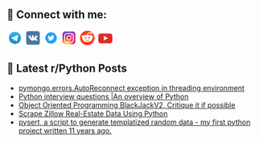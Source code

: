 ## 🔎 Connect with me:
[<img src="https://github.com/bullbesh/bullbesh/blob/main/images/Telegram.png" width="32" height="32" />](https://t.me/bullbesh)
[<img src="https://github.com/bullbesh/bullbesh/blob/main/images/VK.png" width="32" height="32" />](https://vk.com/bullbesh)
[<img src="https://github.com/bullbesh/bullbesh/blob/main/images/Twitter.png" width="32" height="32" />](https://twitter.com/bullbesh1)
[<img src="https://github.com/bullbesh/bullbesh/blob/main/images/Instagram.png" width="32" height="32" />](https://www.instagram.com/bullbesh)
[<img src="https://github.com/bullbesh/bullbesh/blob/main/images/Reddit.png" width="32" height="32" />](https://www.reddit.com/user/bullbesh)
[<img src="https://github.com/bullbesh/bullbesh/blob/main/images/YouTube.png" width="32" height="32" />](https://www.youtube.com/channel/UCtfjRs6uzgq5mfm8S06WTcg)

## 📕 Latest r/Python Posts
<!-- BLOG-POST-LIST:START -->
- [pymongo.errors.AutoReconnect exception in threading environment](https://www.reddit.com/r/Python/comments/xy1bwz/pymongoerrorsautoreconnect_exception_in_threading/)
- [Python interview questions |An overview of Python](https://www.reddit.com/r/Python/comments/xy0wcc/python_interview_questions_an_overview_of_python/)
- [Object Oriented Programming BlackJackV2, Critique it if possible](https://www.reddit.com/r/Python/comments/xy0vav/object_oriented_programming_blackjackv2_critique/)
- [Scrape Zillow Real-Estate Data Using Python](https://www.reddit.com/r/Python/comments/xxzmsl/scrape_zillow_realestate_data_using_python/)
- [pysert, a script to generate templatized random data - my first python project written 11 years ago.](https://www.reddit.com/r/Python/comments/xxxvck/pysert_a_script_to_generate_templatized_random/)
<!-- BLOG-POST-LIST:END -->
